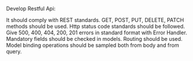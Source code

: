 Develop Restful Api:

It should comply with REST standards.
GET, POST, PUT, DELETE, PATCH methods should be used.
Http status code standards should be followed.
Give 500, 400, 404, 200, 201 errors in standard format with Error Handler.
Mandatory fields should be checked in models.
Routing should be used.
Model binding operations should be sampled both from body and from query.
